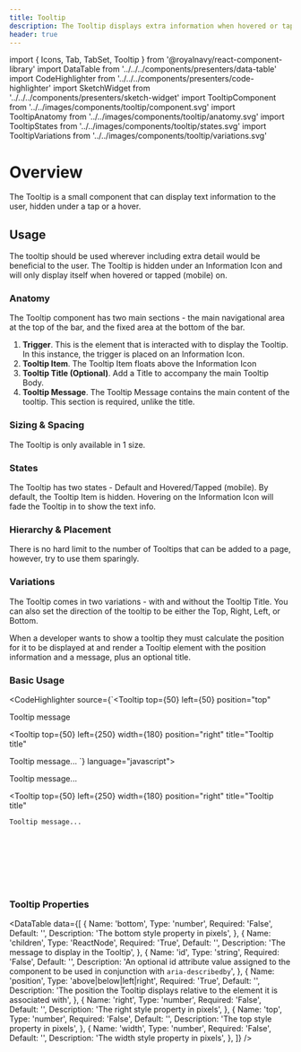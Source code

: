 ```yaml
---
title: Tooltip
description: The Tooltip displays extra information when hovered or tapped on.
header: true
---
```


import { Icons, Tab, TabSet, Tooltip } from '@royalnavy/react-component-library'
import DataTable from '../../../components/presenters/data-table'
import CodeHighlighter from '../../../components/presenters/code-highlighter'
import SketchWidget from '../../../components/presenters/sketch-widget'
import TooltipComponent from '../../images/components/tooltip/component.svg'
import TooltipAnatomy from '../../images/components/tooltip/anatomy.svg'
import TooltipStates from '../../images/components/tooltip/states.svg'
import TooltipVariations from '../../images/components/tooltip/variations.svg'

# Overview
The Tooltip is a small component that can display text information to the user, hidden under a tap or a hover.

<TooltipComponent />

## Usage
The tooltip should be used wherever including extra detail would be beneficial to the user. The Tooltip is hidden under an Information Icon and will only display itself when hovered or tapped (mobile) on.

<TabSet>

<Tab title="Design">

<SketchWidget name="Tooltip" href="/standards-toolkit.sketch" />

  ### Anatomy
  <TooltipAnatomy />

  The Tooltip component has two main sections - the main navigational area at the top of the bar, and the fixed area at the bottom of the bar.

  1. **Trigger**. This is the element that is interacted with to display the Tooltip. In this instance, the trigger is placed on an Information Icon.
  2. **Tooltip Item**. The Tooltip Item floats above the Information Icon 
  3. **Tooltip Title (Optional)**. Add a Title to accompany the main Tooltip Body.
  4. **Tooltip Message**. The Tooltip Message contains the main content of the tooltip. This section is required, unlike the title.

  
### Sizing & Spacing
The Tooltip is only available in 1 size. 

### States
<TooltipStates />

The Tooltip has two states - Default and Hovered/Tapped (mobile). By default, the Tooltip Item is hidden. Hovering on the Information Icon will fade the Tooltip in to show the text info.

### Hierarchy & Placement
There is no hard limit to the number of Tooltips that can be added to a page, however, try to use them sparingly.

### Variations

<TooltipVariations />
The Tooltip comes in two variations - with and without the Tooltip Title. You can also set the direction of the tooltip to be either the Top, Right, Left, or Bottom.

</Tab>


<Tab title="Develop">

When a developer wants to show a tooltip they must calculate the position for it to be displayed at and render a Tooltip element with the position information and a message, plus an optional title.

### Basic Usage
<CodeHighlighter source={`<Tooltip
  top={50}
  left={50}
  position="top"
>
  Tooltip message
</Tooltip>
  
<Tooltip
  top={50}
  left={250}
  width={180}
  position="right"
  title="Tooltip title"
>
  Tooltip message...
</Tooltip>`} language="javascript">
  <div style="position: relative; height: 200px;">
    <Tooltip
      top={50}
      left={50}
      position="above"
    >
      Tooltip message...
    </Tooltip>

  <Tooltip
    top={50}
    left={250}
    width={180}
    position="right"
    title="Tooltip title"
  >
    Tooltip message...
  </Tooltip>
  </div>
</CodeHighlighter>

### Tooltip Properties
<DataTable data={[
  {
    Name: 'bottom',
    Type: 'number',
    Required: 'False',
    Default: '',
    Description: 'The bottom style property in pixels',
  },
  {
    Name: 'children',
    Type: 'ReactNode',
    Required: 'True',
    Default: '',
    Description: 'The message to display in the Tooltip',
  },
  {
    Name: 'id',
    Type: 'string',
    Required: 'False',
    Default: '',
    Description: 'An optional id attribute value assigned to the component to be used in conjunction with `aria-describedby`',
  },
  {
    Name: 'position',
    Type: 'above|below|left|right',
    Required: 'True',
    Default: '',
    Description: 'The position the Tooltip displays relative to the element it is associated with',
  },
  {
    Name: 'right',
    Type: 'number',
    Required: 'False',
    Default: '',
    Description: 'The right style property in pixels',
  },
  {
    Name: 'top',
    Type: 'number',
    Required: 'False',
    Default: '',
    Description: 'The top style property in pixels',
  },
  {
    Name: 'width',
    Type: 'number',
    Required: 'False',
    Default: '',
    Description: 'The width style property in pixels',
  },
]} />
</Tab>
</TabSet>
